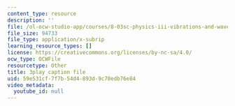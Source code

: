 ```yaml
---
content_type: resource
description: ''
file: /ol-ocw-studio-app/courses/8-03sc-physics-iii-vibrations-and-waves-fall-2016/59e531cf7f7b54d4893d9c70edb76e84_I0YACDaY-ww.vtt
file_size: 94733
file_type: application/x-subrip
learning_resource_types: []
license: https://creativecommons.org/licenses/by-nc-sa/4.0/
ocw_type: OCWFile
resourcetype: Other
title: 3play caption file
uid: 59e531cf-7f7b-54d4-893d-9c70edb76e84
video_metadata:
  youtube_id: null
---
```

